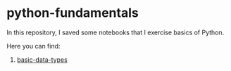 # python-fundamentals
In this repository, I saved some notebooks that I exercise basics of Python.

Here you can find:
1. [basic-data-types](https://github.com/rogeriojunio/python-fundamentals/blob/main/data-types/basic-data-types.ipynb)
